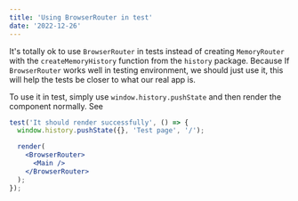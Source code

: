 ```yaml
---
title: 'Using BrowserRouter in test'
date: '2022-12-26'
---
```


It's totally ok to use `BrowserRouter` in tests instead of creating `MemoryRouter` with the `createMemoryHistory` function from the `history` package.
Because If `BrowserRouter` works well in testing environment, we should just use it, this will help the tests be closer to what our real app is.

To use it in test, simply use `window.history.pushState` and then render the component normally. See

```jsx
test('It should render successfully', () => {
  window.history.pushState({}, 'Test page', '/');

  render(
    <BrowserRouter>
      <Main />
    </BrowserRouter>
  );
});
```

